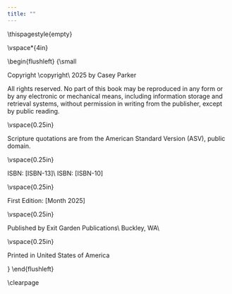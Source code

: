 ```yaml
---
title: ""
---
```


\thispagestyle{empty}

\vspace*{4in}

\begin{flushleft}
{\small

Copyright \copyright\ 2025 by Casey Parker

All rights reserved. No part of this book may be reproduced in any form or by any electronic or mechanical means, including information storage and retrieval systems, without permission in writing from the publisher, except by public reading.

\vspace{0.25in}

Scripture quotations are from the American Standard Version (ASV), public domain.

\vspace{0.25in}

ISBN: [ISBN-13]\\
ISBN: [ISBN-10]

\vspace{0.25in}

First Edition: [Month 2025]

\vspace{0.25in}

Published by Exit Garden Publications\\
Buckley, WA\\

\vspace{0.25in}

Printed in United States of America

}
\end{flushleft}

\clearpage

